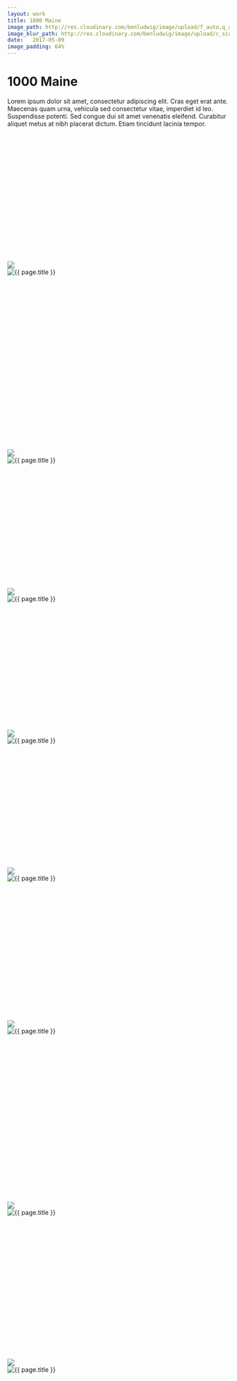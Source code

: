 ```yaml
---
layout: work
title: 1000 Maine
image_path: http://res.cloudinary.com/benludwig/image/upload/f_auto,q_auto/v1499826012/1000-4_ezbtlw.jpg
image_blur_path: http://res.cloudinary.com/benludwig/image/upload/c_scale,e_blur:2000,f_auto,q_auto,w_200/v1499826012/1000-4_ezbtlw.jpg
date:   2017-05-09
image_padding: 64%
---
```

<div class="grid-container">
<div class="grid">
<div class="grid-sizer"></div>

<div class="grid-item">
  <div class="copy-block revealblock">
    <h1>1000 Maine</h1>
    <p>Lorem ipsum dolor sit amet, consectetur adipiscing elit. Cras eget erat ante. Maecenas quam urna, vehicula sed consectetur vitae, imperdiet id leo. Suspendisse potenti. Sed congue dui sit amet venenatis eleifend. Curabitur aliquet metus at nibh placerat dictum. Etiam tincidunt lacinia tempor.</p>
  </div>
</div>

<div class="grid-item">
<div class="imgblock revealblock" style="padding-top: 57.43%">
  <div class="imgpreview">
  <img src="http://res.cloudinary.com/benludwig/image/upload/c_scale,e_blur:2000,f_auto,q_auto,w_200/v1499826000/1000-1_xrx10b.jpg">
  </div>
  <div class="signal"></div>
  <div class="imgfull">
  <img src="http://res.cloudinary.com/benludwig/image/upload/f_auto,q_auto/v1499826000/1000-1_xrx10b.jpg" alt="{{ page.title }}" onload="imgLoaded(this)">
  </div>
</div>
</div>

<div class="grid-item">
<div class="imgblock revealblock" style="padding-top: 77.93%">
  <div class="imgpreview">
  <img src="http://res.cloudinary.com/benludwig/image/upload/c_scale,e_blur:2000,f_auto,q_auto,w_200/v1499825995/1000-3_eqheft.jpg">
  </div>
  <div class="signal"></div>
  <div class="imgfull">
  <img src="http://res.cloudinary.com/benludwig/image/upload/f_auto,q_auto/v1499825995/1000-3_eqheft.jpg" alt="{{ page.title }}" onload="imgLoaded(this)">
  </div>
</div>
</div>

<div class="grid-item">
<div class="imgblock revealblock" style="padding-top: 55.79%">
  <div class="imgpreview">
  <img src="http://res.cloudinary.com/benludwig/image/upload/c_scale,e_blur:2000,f_auto,q_auto,w_200/v1499826003/1000-7_b1hzxn.jpg">
  </div>
  <div class="signal"></div>
  <div class="imgfull">
  <img src="http://res.cloudinary.com/benludwig/image/upload/f_auto,q_auto/v1499826003/1000-7_b1hzxn.jpg" alt="{{ page.title }}" onload="imgLoaded(this)">
  </div>
</div>
</div>

<div class="grid-item">
<div class="imgblock revealblock" style="padding-top: 57.14%">
  <div class="imgpreview">
  <img src="http://res.cloudinary.com/benludwig/image/upload/c_scale,e_blur:2000,f_auto,q_auto,w_200/v1499825991/1000-6_flygd0.jpg">
  </div>
  <div class="signal"></div>
  <div class="imgfull">
  <img src="http://res.cloudinary.com/benludwig/image/upload/f_auto,q_auto/v1499825991/1000-6_flygd0.jpg" alt="{{ page.title }}" onload="imgLoaded(this)">
  </div>
</div>
</div>

<div class="grid-item">
<div class="imgblock revealblock" style="padding-top: 55.29%">
  <div class="imgpreview">
  <img src="http://res.cloudinary.com/benludwig/image/upload/c_scale,e_blur:2000,f_auto,q_auto,w_200/v1499825985/1000-5_tdvr6o.jpg">
  </div>
  <div class="signal"></div>
  <div class="imgfull">
  <img src="http://res.cloudinary.com/benludwig/image/upload/f_auto,q_auto/v1499825985/1000-5_tdvr6o.jpg" alt="{{ page.title }}" onload="imgLoaded(this)">
  </div>
</div>
</div>

<div class="grid-item">
<div class="imgblock revealblock" style="padding-top: 62.14%">
  <div class="imgpreview">
  <img src="http://res.cloudinary.com/benludwig/image/upload/c_scale,e_blur:2000,f_auto,q_auto,w_200/v1499825984/1000-2_ceg0tk.jpg">
  </div>
  <div class="signal"></div>
  <div class="imgfull">
  <img src="http://res.cloudinary.com/benludwig/image/upload/f_auto,q_auto/v1499825984/1000-2_ceg0tk.jpg" alt="{{ page.title }}" onload="imgLoaded(this)">
  </div>
</div>
</div>

<div class="grid-item">
<div class="imgblock revealblock" style="padding-top: 75%">
  <div class="imgpreview">
  <img src="http://res.cloudinary.com/benludwig/image/upload/c_scale,e_blur:2000,f_auto,q_auto,w_200/v1499826019/1000-8_fqumus.jpg">
  </div>
  <div class="signal"></div>
  <div class="imgfull">
  <img src="http://res.cloudinary.com/benludwig/image/upload/f_auto,q_auto/v1499826019/1000-8_fqumus.jpg" alt="{{ page.title }}" onload="imgLoaded(this)">
  </div>
</div>
</div>

<div class="grid-item">
<div class="imgblock revealblock" style="padding-top: 64%">
  <div class="imgpreview">
  <img src="http://res.cloudinary.com/benludwig/image/upload/c_scale,e_blur:2000,f_auto,q_auto,w_200/v1499826012/1000-4_ezbtlw.jpg">
  </div>
  <div class="signal"></div>
  <div class="imgfull">
  <img src="http://res.cloudinary.com/benludwig/image/upload/f_auto,q_auto/v1499826012/1000-4_ezbtlw.jpg" alt="{{ page.title }}" onload="imgLoaded(this)">
  </div>
</div>
</div>

</div>
</div>
